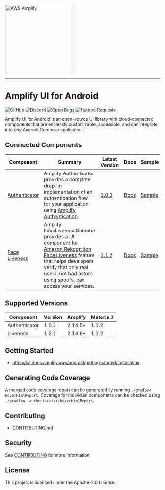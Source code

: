 <img src="https://s3.amazonaws.com/aws-mobile-hub-images/aws-amplify-logo.png" alt="AWS Amplify" width="225">

---

# Amplify UI for Android

[![GitHub](https://img.shields.io/github/license/aws-amplify/amplify-ui-android)](LICENSE)
[![Discord](https://img.shields.io/discord/308323056592486420?logo=discord)](https://discord.gg/jWVbPfC)
[![Open Bugs](https://img.shields.io/github/issues/aws-amplify/amplify-ui-android/bug?color=d73a4a&label=bugs)](https://github.com/aws-amplify/amplify-ui-android/issues?q=is%3Aissue+is%3Aopen+label%3Abug)
[![Feature Requests](https://img.shields.io/github/issues/aws-amplify/amplify-ui-android/feature-request?color=ff9001&label=feature%20requests)](https://github.com/aws-amplify/amplify-ui-android/issues?q=is%3Aissue+label%3Afeature-request+is%3Aopen)

Amplify UI for Android is an open-source UI library with cloud-connected components that are endlessly customizable, accessible, and can integrate into _any_ Android Compose application.

## Connected Components

| Component | Summary | Latest Version                                                                                       | Docs | Sample |
| --- | --- |------------------------------------------------------------------------------------------------------| --- | --- |
| [Authenticator](authenticator) | Amplify Authenticator provides a complete drop-in implementation of an authentication flow for your application using [Amplify Authentication](https://docs.amplify.aws/lib/auth/getting-started/q/platform/android/). | [1.0.0](https://github.com/aws-amplify/amplify-ui-android/releases/tag/release_authenticator_v1.0.0) | [Docs](https://ui.docs.amplify.aws/android/connected-components/authenticator) | [Sample](samples/authenticator/) |
| [Face Liveness](liveness) | Amplify FaceLivenessDetector provides a UI component for [Amazon Rekognition Face Liveness](https://aws.amazon.com/rekognition/face-liveness/) feature that helps developers verify that only real users, not bad actors using spoofs, can access your services. | [1.1.2](https://github.com/aws-amplify/amplify-ui-android/releases/tag/release_liveness_v1.1.2)      | [Docs](https://ui.docs.amplify.aws/android/connected-components/liveness) | [Sample](samples/liveness/) |

## Supported Versions

| Component | Version | Amplify | Material3 |
| --- |---------|---------|-----------|
| Authenticator | 1.0.2   | 2.14.5+ | 1.1.2     |
| Liveness | 1.2.1   | 2.14.8+ | 1.1.2     |

## Getting Started

- https://ui.docs.amplify.aws/android/getting-started/installation

## Generating Code Coverage

A merged code coverage report can be generated by running `./gradlew koverHtmlReport`. Coverage for individual components can be checked using `./gradlew :authenticator:koverHtmlReport`.

## Contributing

- [CONTRIBUTING.md](/CONTRIBUTING.md)

## Security

See [CONTRIBUTING](CONTRIBUTING.md#security-issue-notifications) for more information.

## License

This project is licensed under the Apache-2.0 License.
